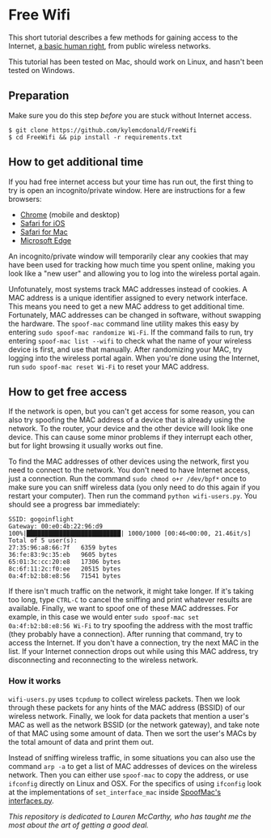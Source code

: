 # Free Wifi

This short tutorial describes a few methods for gaining access to the Internet, [a basic human right](https://en.wikipedia.org/wiki/Right_to_Internet_access#2011:_UN_Special_Rapporteur_report), from public wireless networks.

This tutorial has been tested on Mac, should work on Linux, and hasn't been tested on Windows.

## Preparation

Make sure you do this step *before* you are stuck without Internet access.

```
$ git clone https://github.com/kylemcdonald/FreeWifi
$ cd FreeWifi && pip install -r requirements.txt
```

## How to get additional time

If you had free internet access but your time has run out, the first thing to try is open an incognito/private window. Here are instructions for a few browsers:

* [Chrome](https://support.google.com/chrome/answer/95464?source=gsearch&hl=en) (mobile and desktop)
* [Safari for iOS](https://support.apple.com/en-us/HT203036)
* [Safari for Mac](https://support.apple.com/kb/ph21413?locale=en_US)
* [Microsoft Edge](https://support.microsoft.com/en-us/instantanswers/34b9a3a6-68bc-510b-2a9e-833107495ee5/browse-inprivate-in-microsoft-edge)

An incognito/private window will temporarily clear any cookies that may have been used for tracking how much time you spent online, making you look like a "new user" and allowing you to log into the wireless portal again.

Unfotunately, most systems track MAC addresses instead of cookies. A MAC address is a unique identifier assigned to every network interface. This means you need to get a new MAC address to get additional time. Fortunately, MAC addresses can be changed in software, without swapping the hardware. The `spoof-mac` command line utility makes this easy by entering `sudo spoof-mac randomize Wi-Fi`. If the command fails to run, try entering `spoof-mac list --wifi` to check what the name of your wireless device is first, and use that manually. After randomizing your MAC, try logging into the wireless portal again. When you're done using the Internet, run `sudo spoof-mac reset Wi-Fi` to reset your MAC address.

## How to get free access

If the network is open, but you can't get access for some reason, you can also try spoofing the MAC address of a device that is already using the network. To the router, your device and the other device will look like one device. This can cause some minor problems if they interrupt each other, but for light browsing it usually works out fine.

To find the MAC addresses of other devices using the network, first you need to connect to the network. You don't need to have Internet access, just a connection. Run the command `sudo chmod o+r /dev/bpf*` once to make sure you can sniff wireless data (you only need to do this again if you restart your computer). Then run the command `python wifi-users.py`. You should see a progress bar immediately:

```
SSID: gogoinflight
Gateway: 00:e0:4b:22:96:d9
100%|██████████████████████████| 1000/1000 [00:46<00:00, 21.46it/s]
Total of 5 user(s):
27:35:96:a8:66:7f	6359 bytes
36:fe:83:9c:35:eb	9605 bytes
65:01:3c:cc:20:e8	17306 bytes
8c:6f:11:2c:f0:ee	20515 bytes
0a:4f:b2:b8:e8:56	71541 bytes
```

If there isn't much traffic on the network, it might take longer. If it's taking too long, type `CTRL-C` to cancel the sniffing and print whatever results are available. Finally, we want to spoof one of these MAC addresses. For example, in this case we would enter `sudo spoof-mac set 0a:4f:b2:b8:e8:56 Wi-Fi` to try spoofing the address with the most traffic (they probably have a connection). After running that command, try to access the Internet. If you don't have a connection, try the next MAC in the list. If your Internet connection drops out while using this MAC address, try disconnecting and reconnecting to the wireless network.

### How it works

`wifi-users.py` uses `tcpdump` to collect wireless packets. Then we look through these packets for any hints of the MAC address (BSSID) of our wireless network. Finally, we look for data packets that mention a user's MAC as well as the network BSSID (or the network gateway), and take note of that MAC using some amount of data. Then we sort the user's MACs by the total amount of data and print them out.

Instead of sniffing wireless traffic, in some situations you can also use the command `arp -a` to get a list of MAC addresses of devices on the wireless network. Then you can either use `spoof-mac` to copy the address, or use `ifconfig` directly on Linux and OSX. For the specifics of using `ifconfig` look at the implementations of `set_interface_mac` inside [SpoofMac's interfaces.py](https://github.com/feross/SpoofMAC/blob/master/spoofmac/interface.py).

*This repository is dedicated to Lauren McCarthy, who has taught me the most about the art of getting a good deal.*